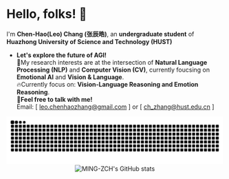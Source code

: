 
# Hello, folks! 🚀

I'm **Chen-Hao(Leo) Chang (张辰皓)**, an **undergraduate student** of **Huazhong University of Science and Technology (HUST)**
* **Let's explore the future of AGI!** \
💬My research interests are at the intersection of **Natural Language Processing (NLP)** and **Computer Vision (CV)**, currently foucsing on **Emotional AI** and **Vision & Language**. \
🔥Currently focus on: **Vision-Language Reasoning and Emotion Reasoning**.\
📧**Feel free to talk with me!** \
Email: [ leo.chenhaozhang@gmail.com ] or [ ch_zhang@hust.edu.cn ]

<picture>
  <source media="(prefers-color-scheme: dark)" srcset="https://raw.githubusercontent.com/MING-ZCH/MING-ZCH/output/github-contribution-grid-snake-dark.svg">
  <source media="(prefers-color-scheme: light)" srcset="https://raw.githubusercontent.com/MING-ZCH/MING-ZCH/output/github-contribution-grid-snake.svg">
  <img alt="github contribution grid snake animation" src="https://raw.githubusercontent.com/MING-ZCH/MING-ZCH/output/github-contribution-grid-snake.svg">
</picture>

<div align="center">
  <img src="https://github-readme-stats.vercel.app/api?username=MING-ZCH&count_private=true&show_icons=true&theme=dracula" alt="MING-ZCH's GitHub stats" />
</div>
